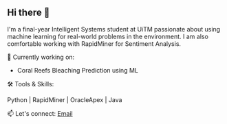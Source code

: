## Hi there 👋

I'm a final-year Intelligent Systems student at UiTM passionate about using machine learning for real-world problems in the environment.
I am also comfortable working with RapidMiner for Sentiment Analysis.

🔬 Currently working on:
- Coral Reefs Bleaching Prediction using ML

🛠 Tools & Skills:

Python | RapidMiner | OracleApex | Java

📫 Let's connect: [Email](mailto:deliena.tasha1@gmail.com)
